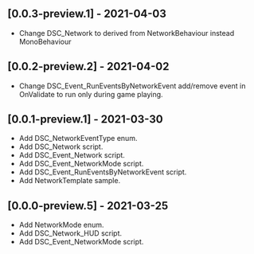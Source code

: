 ## [0.0.3-preview.1] - 2021-04-03
- Change DSC_Network to derived from NetworkBehaviour instead MonoBehaviour

## [0.0.2-preview.2] - 2021-04-02
- Change DSC_Event_RunEventsByNetworkEvent add/remove event in OnValidate to run only during game playing.

## [0.0.1-preview.1] - 2021-03-30
- Add DSC_NetworkEventType enum.
- Add DSC_Network script.
- Add DSC_Event_Network script.
- Add DSC_Event_NetworkMode script.
- Add DSC_Event_RunEventsByNetworkEvent script.
- Add NetworkTemplate sample.

## [0.0.0-preview.5] - 2021-03-25
- Add NetworkMode enum.
- Add DSC_Network_HUD script.
- Add DSC_Event_NetworkMode script.